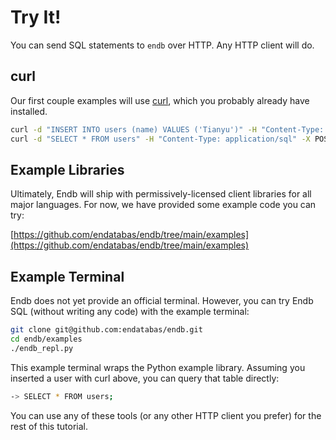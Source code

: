 # Try It!

You can send SQL statements to `endb` over HTTP.
Any HTTP client will do.

## curl

Our first couple examples will use [curl](https://everything.curl.dev/get),
which you probably already have installed.

```sh
curl -d "INSERT INTO users (name) VALUES ('Tianyu')" -H "Content-Type: application/sql" -X POST http://localhost:3803/sql
curl -d "SELECT * FROM users" -H "Content-Type: application/sql" -X POST http://localhost:3803/sql
```

## Example Libraries

Ultimately, Endb will ship with permissively-licensed client libraries for all major languages.
For now, we have provided some example code you can try:

[https://github.com/endatabas/endb/tree/main/examples](https://github.com/endatabas/endb/tree/main/examples)

## Example Terminal

Endb does not yet provide an official terminal.
However, you can try Endb SQL (without writing any code) with the example terminal:

```sh
git clone git@github.com:endatabas/endb.git
cd endb/examples
./endb_repl.py
```

This example terminal wraps the Python example library.
Assuming you inserted a user with curl above, you can query that table directly:

```sh
-> SELECT * FROM users;
```

You can use any of these tools (or any other HTTP client you prefer) for the rest of this tutorial.
